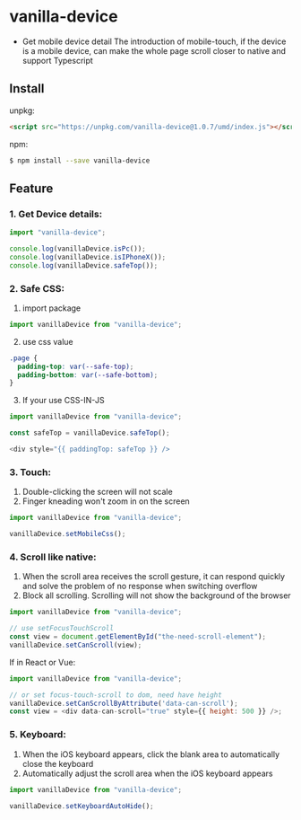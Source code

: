 # vanilla-device

- Get mobile device detail
  The introduction of mobile-touch, if the device is a mobile device, can make the whole page scroll closer to native and support Typescript

## Install

unpkg:

```html
<script src="https://unpkg.com/vanilla-device@1.0.7/umd/index.js"></script>
```

npm:

```sh
$ npm install --save vanilla-device
```

## Feature

### 1. Get Device details:

```js
import "vanilla-device";

console.log(vanillaDevice.isPc());
console.log(vanillaDevice.isIPhoneX());
console.log(vanillaDevice.safeTop());
```

### 2. Safe CSS:

1. import package

```js
import vanillaDevice from "vanilla-device";
```

2. use css value

```css
.page {
  padding-top: var(--safe-top);
  padding-bottom: var(--safe-bottom);
}
```

3. If your use CSS-IN-JS

```js
import vanillaDevice from "vanilla-device";

const safeTop = vanillaDevice.safeTop();

<div style="{{ paddingTop: safeTop }} />
```

### 3. Touch:

1. Double-clicking the screen will not scale
2. Finger kneading won't zoom in on the screen

```js
import vanillaDevice from "vanilla-device";

vanillaDevice.setMobileCss();
```

### 4. Scroll like native:

1. When the scroll area receives the scroll gesture, it can respond quickly and solve the problem of no response when switching overflow
2. Block all scrolling. Scrolling will not show the background of the browser

```js
import vanillaDevice from "vanilla-device";

// use setFocusTouchScroll
const view = document.getElementById("the-need-scroll-element");
vanillaDevice.setCanScroll(view);
```

If in React or Vue:

```js
import vanillaDevice from "vanilla-device";

// or set focus-touch-scroll to dom, need have height
vanillaDevice.setCanScrollByAttribute('data-can-scroll');
const view = <div data-can-scroll="true" style={{ height: 500 }} />;
```

### 5. Keyboard:

1. When the iOS keyboard appears, click the blank area to automatically close the keyboard
2. Automatically adjust the scroll area when the iOS keyboard appears

```js
import vanillaDevice from "vanilla-device";

vanillaDevice.setKeyboardAutoHide();
```

